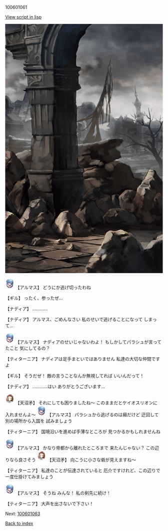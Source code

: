 100601061

[View script in lisp](../scripts/100601061.txt)

![201_border.png](../images/backgrounds/201_border.png)

<img src="../images/units/3103811.png" alt="3103811.png" height="34"/>
【アルマス】
どうにか逃げ切ったわね

【ギル】
ったく、参ったぜ…

【ナディア】
…………

【ナディア】
アルマス、ごめんなさい
私のせいで逃げることになって
しまって…

<img src="../images/units/3103811.png" alt="3103811.png" height="34"/>
【アルマス】
ナディアのせいじゃないわよ！
もしかしてパラシュが言ってたこと
気にしてるの？

【ティターニア】
ナディアは足手まといではありません
私達の大切な仲間ですよ

【ギル】
そうだぜ！
敵の言うことなんか無視してれば
いいんだって！

【ナディア】
…………はい
ありがとうございます…

<img src="../images/units/3300411.png" alt="3300411.png" height="34"/>
【天沼矛】
それにしても困りましたね～
このままだとケイオスリオンに
入れませんよ～

<img src="../images/units/3103811.png" alt="3103811.png" height="34"/>
【アルマス】
パラシュから逃げるのは癪だけど
迂回して別の場所から入国を
試みましょう

【ティターニア】
国境沿いを進めば手薄なところが
見つかるかもしれませんね

<img src="../images/units/3103811.png" alt="3103811.png" height="34"/>
【アルマス】
かなり帝都から離れたところまで
来たんじゃない？
この辺りなら良さそう

<img src="../images/units/3300411.png" alt="3300411.png" height="34"/>
【天沼矛】
向こうに小さな砦が見えますね～

【ティターニア】
私達のことが伝達されていると
厄介ですけれど、この辺りで
一度仕掛けてみましょう

<img src="../images/units/3103811.png" alt="3103811.png" height="34"/>
【アルマス】
そうね
みんな！
私の剣先に続け！

【ティターニア】
大声を出さないで下さい！


Next: [100601063](100601063.md)

[Back to index](index.md)
